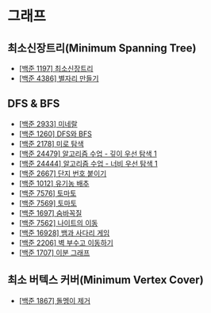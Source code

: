 # 그래프

## 최소신장트리(Minimum Spanning Tree)

- [[백준 1197] 최소신장트리](./1197_minimum_spanning_tree/)
- [[백준 4386] 별자리 만들기](./4386_constellation/)

## DFS & BFS

- [[백준 2933] 미네랄](./2933_mineral)
- [[백준 1260] DFS와 BFS](./1260_DFS_and_BFS)
- [[백준 2178] 미로 탐색](./2178_maze)
- [[백준 24479] 알고리즘 수업 - 깊이 우선 탐색 1](./24479_DFS1)
- [[백준 24444] 알고리즘 수업 - 너비 우선 탐색 1](./24444_BFS1)
- [[백준 2667] 단지 번호 붙이기](./2667_tagging_block)
- [[백준 1012] 유기농 배추](./1012_organic_cabage)
- [[백준 7576] 토마토](./7576_tomato)
- [[백준 7569] 토마토](./7569_tomato_3D)
- [[백준 1697] 숨바꼭질](./1697_hide_and_seek)
- [[백준 7562] 나이트의 이동](./7562_move_of_the_knight)
- [[백준 16928] 뱀과 사다리 게임](./16928_snake_and_ladder)
- [[백준 2206] 벽 부수고 이동하기](./2206_break_wall_and_move)
- [[백준 1707] 이분 그래프](./1707_binary_graph)

## 최소 버텍스 커버(Minimum Vertex Cover)

- [[백준 1867] 돌멩이 제거](./1867_rock_removal)
